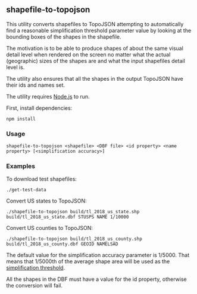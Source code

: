 ## shapefile-to-topojson

This utility converts shapefiles to TopoJSON attempting to automatically find a reasonable simplification threshold parameter value by looking at the bounding boxes of the shapes in the shapefile.

The motivation is to be able to produce shapes of about the same visual detail level when rendered on the screen no matter what the actual (geographic) sizes of the shapes are and what the input shapefiles detail level is.

The utility also ensures that all the shapes in the output TopoJSON have their ids and names set.

The utility requires [Node.js](https://nodejs.org) to run.

First, install dependencies:

    npm install

### Usage

    shapefile-to-topojson <shapefile> <DBF file> <id property> <name property> [<simplification accuracy>]


### Examples

To download test shapefiles:

    ./get-test-data

Convert US states to TopoJSON:

    ./shapefile-to-topojson build/tl_2018_us_state.shp build/tl_2018_us_state.dbf STUSPS NAME 1/10000
    
Convert US counties to TopoJSON:

    ./shapefile-to-topojson build/tl_2018_us_county.shp build/tl_2018_us_county.dbf GEOID NAMELSAD
 

The default value for the simplification accuracy parameter is 1/5000.
That means that 1/5000th of the average shape area will be used as the [simplification threshold](https://github.com/topojson/topojson-simplify#toposimplify_spherical_area).

All the shapes in the DBF must have a value for the id property, otherwise the conversion will fail.
